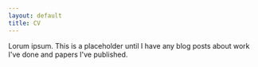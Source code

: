 ```yaml
---
layout: default
title: CV
---
```


Lorum ipsum. This is a placeholder until I have any blog posts about work I've done and papers I've published.
